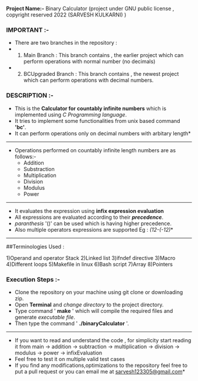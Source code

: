 
**Project Name:-** Binary Calculator
(project under GNU public license , copyright reserved 2022 (SARVESH KULKARNI) )

### IMPORTANT :-
  * There are two branches in the repository : 
  * 1) Main Branch : This branch contains , the earlier project which can perform operations with normal number  (no decimals)
  * 2) BCUpgraded Branch : This branch contains , the newest project which can perform operations with decimal numbers.

### DESCRIPTION :-  

  * This is the **Calculator for countably infinite numbers** which is implemented using _C Programming language_.
  * It tries to implement some functionalities from unix based command **'bc'**.
  * It can perform operations only on decimal numbers with arbitary length*
  ---
  * Operations performed on countably infinite length numbers are as follows:-
    * Addition
    * Substraction
    * Multiplication
    * Division
    * Modulus
    * Power  
  ---
  * It evaluates the expression using **infix expression evaluation**
  * All expressions are evaluated according to their **_precedence_**.
  * _paranthesis_ '()' can be used which is having higher precedence.
  * Also multiple operators expressions are supported Eg : _(12-(-12)_*
  
  ---

##Terminologies Used : 

1)Operand and operator Stack
2)Linked list
3)ifndef directive
3)Macro
4)Different loops
5)Makefile in linux
6)Bash script 
7)Array
8)Pointers

  
### Execution Steps :-  

 * Clone the repository on your machine using git clone or downloading zip.
 * Open **Terminal** and _change directory_ to the project directory.  
 * Type command ' **make** ' which will compile the required files and generate _executable file_.  
 * Then type the command ' **./binaryCalculator** '.
  

  ---

  * If you want to read and understand the code , for simplicity start reading it from main -> addition -> subtraction -> multiplication -> division -> modulus -> power -> infixEvaluation
  * Feel free to test it on multiple valid test cases 
  * If you find any modifications,optimizations to the repository feel free to put a pull request or you can email me at sarvesh123305@gmail.com*
 
